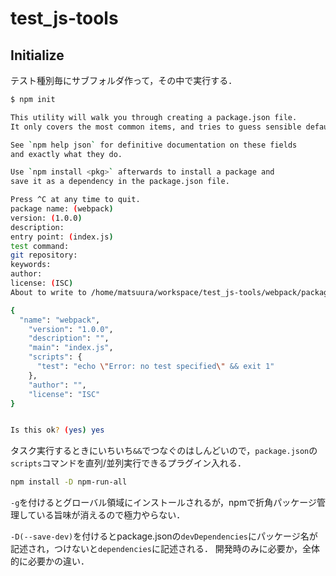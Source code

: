 # test_js-tools

## Initialize

テスト種別毎にサブフォルダ作って，その中で実行する．

```sh
$ npm init

This utility will walk you through creating a package.json file.
It only covers the most common items, and tries to guess sensible defaults.

See `npm help json` for definitive documentation on these fields
and exactly what they do.

Use `npm install <pkg>` afterwards to install a package and
save it as a dependency in the package.json file.

Press ^C at any time to quit.
package name: (webpack)
version: (1.0.0)
description:
entry point: (index.js)
test command:
git repository:
keywords:
author:
license: (ISC)
About to write to /home/matsuura/workspace/test_js-tools/webpack/package.json:

{
  "name": "webpack",
    "version": "1.0.0",
    "description": "",
    "main": "index.js",
    "scripts": {
      "test": "echo \"Error: no test specified\" && exit 1"
    },
    "author": "",
    "license": "ISC"
}


Is this ok? (yes) yes

```

タスク実行するときにいちいち`&&`でつなぐのはしんどいので，`package.json`の`scripts`コマンドを直列/並列実行できるプラグイン入れる．

```sh
npm install -D npm-run-all
```

`-g`を付けるとグローバル領域にインストールされるが，npmで折角パッケージ管理している旨味が消えるので極力やらない．

`-D(--save-dev)`を付けるとpackage.jsonの`devDependencies`にパッケージ名が記述され，つけないと`dependencies`に記述される．
開発時のみに必要か，全体的に必要かの違い．



